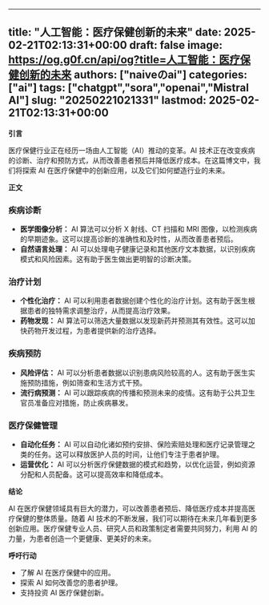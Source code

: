 
---
title: "人工智能：医疗保健创新的未来"
date: 2025-02-21T02:13:31+00:00
draft: false
image: https://og.g0f.cn/api/og?title=人工智能：医疗保健创新的未来
authors: ["naiveのai"]
categories: ["ai"]
tags: ["chatgpt","sora","openai","Mistral AI"]
slug: "20250221021331"
lastmod: 2025-02-21T02:13:31+00:00
---
**引言**

医疗保健行业正在经历一场由人工智能（AI）推动的变革。AI 技术正在改变疾病的诊断、治疗和预防方式，从而改善患者预后并降低医疗成本。在这篇博文中，我们将探索 AI 在医疗保健中的创新应用，以及它们如何塑造行业的未来。

**正文**

### 疾病诊断

* **医学图像分析：** AI 算法可以分析 X 射线、CT 扫描和 MRI 图像，以检测疾病的早期迹象。这可以提高诊断的准确性和及时性，从而改善患者预后。
* **自然语言处理：** AI 可以处理电子健康记录和其他医疗文本数据，以识别疾病模式和风险因素。这有助于医生做出更明智的诊断决策。

### 治疗计划

* **个性化治疗：** AI 可以利用患者数据创建个性化的治疗计划。这有助于医生根据患者的独特需求调整治疗，从而提高治疗效果。
* **药物发现：** AI 算法可以筛选大量数据以发现新药并预测其有效性。这可以加快药物开发过程，为患者提供新的治疗选择。

### 疾病预防

* **风险评估：** AI 可以分析患者数据以识别患病风险较高的人。这有助于医生实施预防措施，例如筛查和生活方式干预。
* **流行病预测：** AI 可以跟踪疾病的传播和预测未来的疫情。这有助于公共卫生官员准备应对措施，防止疾病暴发。

### 医疗保健管理

* **自动化任务：** AI 可以自动化诸如预约安排、保险索赔处理和医疗记录管理之类的任务。这可以释放医护人员的时间，让他们专注于患者护理。
* **运营优化：** AI 可以分析医疗保健数据的模式和趋势，以优化运营，例如资源分配和人员配备。这可以提高效率和降低成本。

**结论**

AI 在医疗保健领域具有巨大的潜力，可以改善患者预后、降低医疗成本并提高医疗保健的整体质量。随着 AI 技术的不断发展，我们可以期待在未来几年看到更多创新应用。医疗保健专业人员、研究人员和政策制定者需要共同努力，利用 AI 的力量，为患者创造一个更健康、更美好的未来。

**呼吁行动**

* 了解 AI 在医疗保健中的应用。
* 探索 AI 如何改善您的患者护理。
* 支持投资 AI 医疗保健创新。